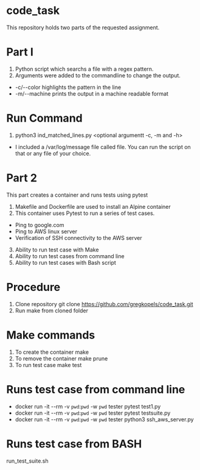 # code_task
This repository holds two parts of the requested assignment.
# Part I
1. Python script which searchs a file with a regex pattern. 
2. Arguments were added to the commandline to change the output.
  - -c/--color highlights the pattern in the line
  - -m/--machine prints the output in a machine readable format
# Run Command 
1. python3 ind_matched_lines.py <file> <regex> <optional argumentt -c, -m and -h>
  - I included a /var/log/message file called file. You can run the script on that or any file of your choice.
# Part 2
 This part creates a container and runs tests using pytest
1. Makefile and Dockerfile are used to install an Alpine container
2. This container uses Pytest to run a series of test cases.
 - Ping to google.com
 - Ping to AWS linux server
 - Verification of SSH connectivity to the AWS server
3. Ability to run test case with Make
4. Ability to run test cases from command line
5. Ability to run test cases with Bash script
# Procedure
1. Clone repository
git clone https://github.com/gregkopels/code_task.git
2. Run make from cloned folder
# Make commands
1. To create the container
make
2. To remove the container
make prune
3. To run test case
make test 
# Runs test case from command line
- docker run -it --rm -v `pwd`:`pwd` -w `pwd` tester pytest test1.py
- docker run -it --rm -v `pwd`:`pwd` -w `pwd` tester pytest testsuite.py
- docker run -it --rm -v `pwd`:`pwd` -w `pwd` tester python3 ssh_aws_server.py
# Runs test case from BASH
run_test_suite.sh


